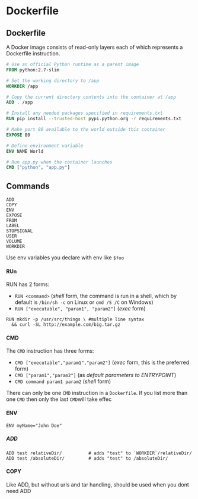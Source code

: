 # Dockerfile

## Dockerfile

A Docker image consists of read-only layers each of which represents a Dockerfile instruction.

```dockerfile
# Use an official Python runtime as a parent image
FROM python:2.7-slim

# Set the working directory to /app
WORKDIR /app

# Copy the current directory contents into the container at /app
ADD . /app

# Install any needed packages specified in requirements.txt
RUN pip install --trusted-host pypi.python.org -r requirements.txt

# Make port 80 available to the world outside this container
EXPOSE 80

# Define environment variable
ENV NAME World

# Run app.py when the container launches
CMD ["python", "app.py"]
```

## Commands

```
ADD
COPY
ENV
EXPOSE
FROM
LABEL
STOPSIGNAL
USER
VOLUME
WORKDIR
```

Use env variables you declare with env like `$foo`

#### RUn

RUN has 2 forms:

- `RUN <command>` (*shell* form, the command is run in a shell, which by default is `/bin/sh -c` on Linux or `cmd /S /C` on Windows)
- `RUN ["executable", "param1", "param2"]` (*exec* form)

```
RUN mkdir -p /usr/src/things \ #multiple line syntax
  && curl -SL http://example.com/big.tar.gz
```

#### CMD

The `CMD` instruction has three forms:

- `CMD ["executable","param1","param2"]` (*exec* form, this is the preferred form)
- `CMD ["param1","param2"]` (as *default parameters to ENTRYPOINT*)
- `CMD command param1 param2` (*shell* form)

There can only be one `CMD` instruction in a `Dockerfile`. If you list more than one `CMD` then only the last `CMD`will take effec

#### ENV

```
ENV myName="John Doe"
```

##### ADD

```
ADD test relativeDir/          # adds "test" to `WORKDIR`/relativeDir/
ADD test /absoluteDir/         # adds "test" to /absoluteDir/
```

#### COPY

Like ADD, but without urls and tar handling, should be used when you dont need ADD